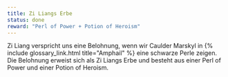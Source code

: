```yaml
---
title: Zi Liangs Erbe
status: done
reward: "Perl of Power + Potion of Heroism"
---
```


Zi Liang verspricht uns eine Belohnung, wenn wir Caulder Marskyl in {% include glossary_link.html
title="Amphail" %} eine schwarze Perle zeigen. Die Belohnung erweist sich als Zi Liangs Erbe und
besteht aus einer Perl of Power und einer Potion of Heroism.
